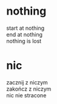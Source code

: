 # nothing

start at nothing  
end at nothing  
nothing is lost  

# nic

zacznij z niczym  
zakończ z niczym  
nic nie stracone  